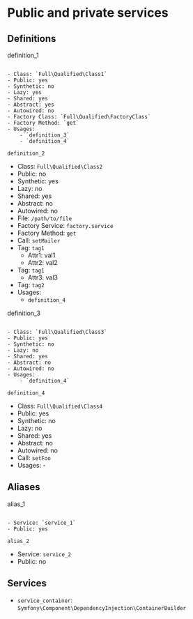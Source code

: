 Public and private services
===========================

Definitions
-----------

definition_1
~~~~~~~~~~~~

- Class: `Full\Qualified\Class1`
- Public: yes
- Synthetic: no
- Lazy: yes
- Shared: yes
- Abstract: yes
- Autowired: no
- Factory Class: `Full\Qualified\FactoryClass`
- Factory Method: `get`
- Usages:
    - `definition_3`
    - `definition_4`

definition_2
~~~~~~~~~~~~

- Class: `Full\Qualified\Class2`
- Public: no
- Synthetic: yes
- Lazy: no
- Shared: yes
- Abstract: no
- Autowired: no
- File: `/path/to/file`
- Factory Service: `factory.service`
- Factory Method: `get`
- Call: `setMailer`
- Tag: `tag1`
    - Attr1: val1
    - Attr2: val2
- Tag: `tag1`
    - Attr3: val3
- Tag: `tag2`
- Usages:
    - `definition_4`

definition_3
~~~~~~~~~~~~

- Class: `Full\Qualified\Class3`
- Public: yes
- Synthetic: no
- Lazy: no
- Shared: yes
- Abstract: no
- Autowired: no
- Usages:
    - `definition_4`

definition_4
~~~~~~~~~~~~

- Class: `Full\Qualified\Class4`
- Public: yes
- Synthetic: no
- Lazy: no
- Shared: yes
- Abstract: no
- Autowired: no
- Call: `setFoo`
- Usages: -


Aliases
-------

alias_1
~~~~~~~

- Service: `service_1`
- Public: yes

alias_2
~~~~~~~

- Service: `service_2`
- Public: no


Services
--------

- `service_container`: `Symfony\Component\DependencyInjection\ContainerBuilder`
